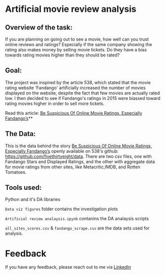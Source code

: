 # Artificial movie review analysis
## Overview of the task:
If you are planning on going out to see a movie, how well can you trust online reviews and ratings? Especially if the same company showing the rating also makes money by selling movie tickets. Do they have a bias towards rating movies higher than they should be rated?
## Goal:
The project was inspired by the article 538, which stated that the movie rating website 'Fandango' artificially increased the number of movies displayed on the website, despite the fact that few movies are actually rated low. I then decided to see if Fandango's ratings in 2015 were biassed toward rating movies higher in order to sell more tickets.

Read this article: [Be Suspicious Of Online Movie Ratings, Especially Fandango’s](http://fivethirtyeight.com/features/fandango-movies-ratings/)**

## The Data:
This is the data behind the story [Be Suspicious Of Online Movie Ratings, Especially Fandango’s](http://fivethirtyeight.com/features/fandango-movies-ratings/) openly available on 538's github: https://github.com/fivethirtyeight/data. There are two csv files, one with Fandango Stars and Displayed Ratings, and the other with aggregate data for movie ratings from other sites, like Metacritic,IMDB, and Rotten Tomatoes.

## Tools used: 
Python and it's DA libraries 

`Data viz figures` folder contains the investigation plots

`Artificial review analaysis.ipynb` contanins the DA analaysis scripts

`all_sites_scores.csv` & `fandango_scrape.csv` are the data sets used for analysis.
  
# Feedback
If you have any feedback, please reach out to me via [LinkedIn](https://www.linkedin.com/in/gokularumugam-theanalyst/)

